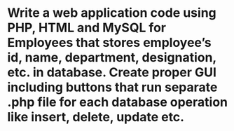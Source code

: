 # Write a web application code using PHP, HTML and MySQL for Employees that stores employee’s id, name, department, designation, etc. in database. Create proper GUI including buttons that run separate .php file for each database operation like insert, delete, update etc. 
